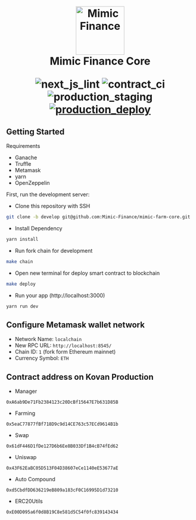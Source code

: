 <h1 align="center">
  <a href="#readme" title="Ganache README.md"><img alt="Mimic Finance" src="https://github.com/Mimic-Finance/mimic-finance-core/blob/develop/public/assets/images/logo-box.png?raw=true" alt="Mimic Finance" width="130"/></a>
   <br/> Mimic Finance Core
  <p align="center">
   <img src="https://github.com/Mimic-Finance/mimic-finance-core/actions/workflows/next-js-lint.yml/badge.svg" alt="next_js_lint">
  <img src="https://github.com/Mimic-Finance/mimic-finance-core/actions/workflows/contract-ci.yml/badge.svg" alt="contract_ci">
    <img src="https://github.com/Mimic-Finance/mimic-finance-core/actions/workflows/staging-deploy.yml/badge.svg" alt="production_staging">
    <a href="https://farm.kmutt.me" target="_blank">
  <img src="https://github.com/Mimic-Finance/mimic-finance-core/actions/workflows/main-deploy.yml/badge.svg" alt="production_deploy">
      </a>
</p>

</h1>

## Getting Started

Requirements
- Ganache
- Truffle
- Metamask
- yarn
- OpenZeppelin

First, run the development server:

- Clone this repository with SSH 
```bash
git clone -b develop git@github.com:Mimic-Finance/mimic-farm-core.git
```
- Install Dependency
```bash
yarn install
```

- Run fork chain for development
```bash
make chain
```
- Open new terminal for deploy smart contract to blockchain
```bash
make deploy
```
- Run your app (http://localhost:3000)
```bash
yarn run dev
```

## Configure Metamask wallet network
- Network Name: `localchain`
- New RPC URL: `http://localhost:8545/`
- Chain ID: `1` (fork form Ethereum mainnet)
- Currency Symbol: `ETH`


## Contract address on Kovan Production
- Manager
```
0xA6ab9De71Fb2384123c20DcBf15647E7b631D85B
```

- Farming
```
0x5eaC77877fBf718D9c9d14CE763c57ECd9614B1b
```

- Swap
```
0x61dF446D1fDe127D6b6Ee8B033Df1B4cB74fEd62
```

- Uniswap
```
0x43F62EaBC05D513F04D38607eCe1140eE53677aE
```

- Auto Compound
```
0xd5CbdfDD636219eB809a183cF0C16995D1d73210
```

- ERC20Utils
```
0xE00D095a6f0d8B19C8e581d5C54f0fc839143434
```
